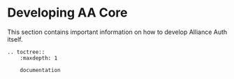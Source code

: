# Developing AA Core

This section contains important information on how to develop Alliance Auth itself.

```eval_rst
.. toctree::
    :maxdepth: 1

    documentation
```
